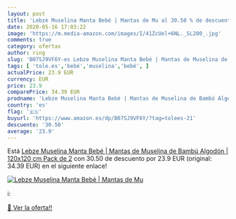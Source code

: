 ```yaml
---
layout: post
title: 'Lebze Muselina Manta Bebé | Mantas de Mu al 30.50 % de descuento'
date: 2020-05-16 17:03:22
image: 'https://m.media-amazon.com/images/I/41ZcUel+6NL._SL200_.jpg'
comments: true
category: ofertas
author: ring
slug: 'B07SJ9VF6Y-es Lebze Muselina Manta Bebé | Mantas de Muselina de Bambú...'
tags: [ 'tole.es','bebé','muselina','bebé', ]
actualPrice: 23.9 EUR
currency: EUR
price: 23.9
comparePrice: 34.39 EUR
prodname: 'Lebze Muselina Manta Bebé | Mantas de Muselina de Bambú Algodón | 120x120 cm Pack de 2'
country: 'es'
flag: '🇪🇸'
buyurl: 'https://www.amazon.es/dp/B07SJ9VF6Y/?tag=tolees-21'
descuento: '30.50'
average: '23.9'
---
```


Está [Lebze Muselina Manta Bebé | Mantas de Muselina de Bambú Algodón | 120x120 cm Pack de 2](https://www.amazon.es/dp/B07SJ9VF6Y/?tag=tolees-21) con 30.50 de descuento por 23.9 EUR (original: 34.39 EUR) en el siguiente enlace!

[![Lebze Muselina Manta Bebé | Mantas de Mu](https://m.media-amazon.com/images/I/41ZcUel+6NL._SL200_.jpg)](https://www.amazon.es/dp/B07SJ9VF6Y/?tag=tolees-21)

ℹ️:


[🛒 Ver la oferta!!](https://www.amazon.es/dp/B07SJ9VF6Y/?tag=tolees-21)
